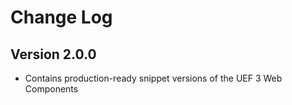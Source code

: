 Change Log
==============

Version 2.0.0
-------------

- Contains production-ready snippet versions of the UEF 3 Web Components
